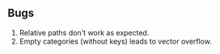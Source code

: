 ## Bugs

1. Relative paths don't work as expected.
2. Empty categories (without keys) leads to vector overflow.

